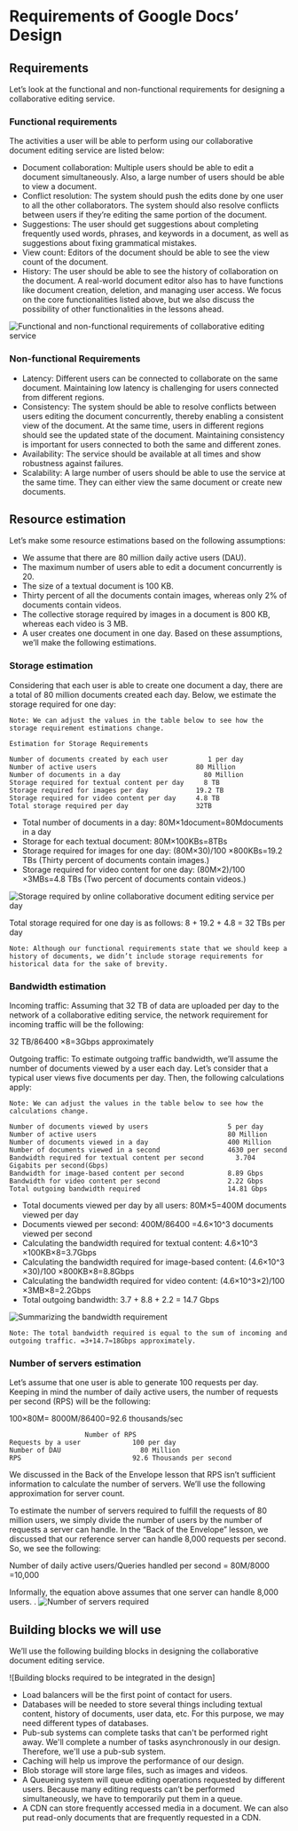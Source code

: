 # Requirements of Google Docs’ Design
## Requirements
Let’s look at the functional and non-functional requirements for designing a collaborative editing service.

### Functional requirements
The activities a user will be able to perform using our collaborative document editing service are listed below:

- Document collaboration: Multiple users should be able to edit a document simultaneously. Also, a large number of users should be able to view a document.
- Conflict resolution: The system should push the edits done by one user to all the other collaborators. The system should also resolve conflicts between users if they’re editing the same portion of the document.
- Suggestions: The user should get suggestions about completing frequently used words, phrases, and keywords in a document, as well as suggestions about fixing grammatical mistakes.
- View count: Editors of the document should be able to see the view count of the document.
- History: The user should be able to see the history of collaboration on the document.
A real-world document editor also has to have functions like document creation, deletion, and managing user access. We focus on the core functionalities listed above, but we also discuss the possibility of other functionalities in the lessons ahead.

![Functional and non-functional requirements of collaborative editing service](./req.jpg)

### Non-functional Requirements
- Latency: Different users can be connected to collaborate on the same document. Maintaining low latency is challenging for users connected from different regions.
- Consistency: The system should be able to resolve conflicts between users editing the document concurrently, thereby enabling a consistent view of the document. At the same time, users in different regions should see the updated state of the document. Maintaining consistency is important for users connected to both the same and different zones.
- Availability: The service should be available at all times and show robustness against failures.
- Scalability: A large number of users should be able to use the service at the same time. They can either view the same document or create new documents.

## Resource estimation
Let’s make some resource estimations based on the following assumptions:

- We assume that there are 80 million daily active users (DAU).
- The maximum number of users able to edit a document concurrently is 20.
- The size of a textual document is 100 KB.
- Thirty percent of all the documents contain images, whereas only 2% of documents contain videos.
- The collective storage required by images in a document is 800 KB, whereas each video is 3 MB.
- A user creates one document in one day.
Based on these assumptions, we’ll make the following estimations.

### Storage estimation
Considering that each user is able to create one document a day, there are a total of 80 million documents created each day. Below, we estimate the storage required for one day:
```
Note: We can adjust the values in the table below to see how the storage requirement estimations change.
```
```
Estimation for Storage Requirements

Number of documents created by each user	      1 per day
Number of active users	                       80 Million
Number of documents in a day	                 80 Million
Storage required for textual content per day	 8 TB
Storage required for images per day	           19.2 TB
Storage required for video content per day     4.8 TB
Total storage required per day                 32TB
```
- Total number of documents in a day: 80M×1document=80Mdocuments in a day
- Storage for each textual document: 80M×100KBs=8TBs
- Storage required for images for one day: (80M×30)/100 ×800KBs=19.2 TBs (Thirty percent of documents contain images.)
- Storage required for video content for one day: (80M×2)/100 ×3MBs=4.8 TBs (Two percent of documents contain videos.)

![Storage required by online collaborative document editing service per day](./storage.jpg)

Total storage required for one day is as follows: 8 + 19.2 + 4.8 = 32 TBs per day
```
Note: Although our functional requirements state that we should keep a history of documents, we didn’t include storage requirements for historical data for the sake of brevity.
```

### Bandwidth estimation
Incoming traffic: Assuming that 32 TB of data are uploaded per day to the network of a collaborative editing service, the network requirement for incoming traffic will be the following:

32 TB/86400 ×8=3Gbps approximately

Outgoing traffic: To estimate outgoing traffic bandwidth, we’ll assume the number of documents viewed by a user each day. Let’s consider that a typical user views five documents per day. Then, the following calculations apply:
```
Note: We can adjust the values in the table below to see how the calculations change.
```

```
Number of documents viewed by users	                   5 per day
Number of active users	                               80 Million
Number of documents viewed in a day	                   400 Million
Number of documents viewed in a second                 4630 per second
Bandwidth required for textual content per second	     3.704 Gigabits per second(Gbps)
Bandwidth for image-based content per second           8.89 Gbps
Bandwidth for video content per second                 2.22 Gbps
Total outgoing bandwidth required                      14.81 Gbps
```

- Total documents viewed per day by all users: 80M×5=400M documents viewed per day
- Documents viewed per second: 400M/86400 =4.6×10^3 documents viewed per second
- Calculating the bandwidth required for textual content: 4.6×10^3 ×100KB×8=3.7Gbps
- Calculating the bandwidth required for image-based content: (4.6×10^3 ×30)/100 ×800KB×8=8.8Gbps
- Calculating the bandwidth required for video content: (4.6×10^3×2)/100 ×3MB×8=2.2Gbps
- Total outgoing bandwidth: 3.7 + 8.8 + 2.2 = 14.7 Gbps

![Summarizing the bandwidth requirement](./bandwidth.jpg)

```
Note: The total bandwidth required is equal to the sum of incoming and outgoing traffic. =3+14.7≈18Gbps approximately.
```

### Number of servers estimation
Let’s assume that one user is able to generate 100 requests per day. Keeping in mind the number of daily active users, the number of requests per second (RPS) will be the following:

100×80M= 8000M/86400=92.6 thousands/sec

```
                   Number of RPS
Requests by a user	           100 per day
Number of DAU	                 80 Million
RPS	                           92.6 Thousands per second               
```                   
We discussed in the Back of the Envelope lesson that RPS isn’t sufficient information to calculate the number of servers. We’ll use the following approximation for server count.

To estimate the number of servers required to fulfill the requests of 80 million users, we simply divide the number of users by the number of requests a server can handle. In the “Back of the Envelope” lesson, we discussed that our reference server can handle 8,000 requests per second. So, we see the following:

Number of daily active users/Queries handled per second = 80M/8000 =10,000

Informally, the equation above assumes that one server can handle 8,000 users.
.
![Number of servers required](./servers.jpg)

## Building blocks we will use
We’ll use the following building blocks in designing the collaborative document editing service.

![Building blocks required to be integrated in the design]

- Load balancers will be the first point of contact for users.
- Databases will be needed to store several things including textual content, history of documents, user data, etc. For this purpose, we may need different types of databases.
- Pub-sub systems can complete tasks that can't be performed right away. We'll complete a number of tasks asynchronously in our design. Therefore, we'll use a pub-sub system.
- Caching will help us improve the performance of our design.
- Blob storage will store large files, such as images and videos.
- A Queueing system will queue editing operations requested by different users. Because many editing requests can’t be performed simultaneously, we have to temporarily put them in a queue.
- A CDN can store frequently accessed media in a document. We can also put read-only documents that are frequently requested in a CDN.
